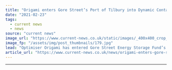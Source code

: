```yaml
---
title: "Origami enters Gore Street’s Port of Tilbury into Dynamic Containment pushing capacity over 400MW"
date: "2021-02-23"
tags: 
  - current news
  - news
source: "current news"
image_url: "https://www.current-news.co.uk/static/images/_400x400_crop_center-center/Transmission-wires-credit-Origami.jpg"
image_fp: "/assets/img/post_thumbnails/179.jpg"
lead: "​Optimiser Origami has entered Gore Street Energy Storage Fund’s 9MW Port of Tilbury battery into Dynamic Containment (DC) services."
article_url: "https://www.current-news.co.uk/news/origami-enters-gore-streets-port-of-tilbury-into-dynamic-containment-pushing-capacity-over-400mw?utm_source=rss-feeds&utm_medium=rss&utm_campaign=rss"
---
```


---
